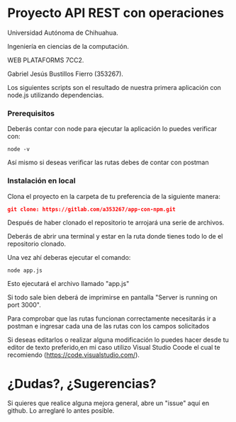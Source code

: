 # Proyecto API REST con operaciones
Universidad Autónoma de Chihuahua.

Ingeniería en ciencias de la computación. 

WEB PLATAFORMS 7CC2. 

Gabriel Jesús Bustillos Fierro (353267).

Los siguientes scripts son el resultado de nuestra primera aplicación con node.js utilizando dependencias.

### Prerequisitos

Deberás contar con node para ejecutar la aplicación lo puedes verificar con: 
```
node -v 
```
Así mismo si deseas verificar las rutas debes de contar con postman 

### Instalación en local

Clona el proyecto en la carpeta de tu preferencia de la siguiente manera:
```json
git clone: https://gitlab.com/a353267/app-con-npm.git
```

Después de haber clonado el repositorio te arrojará una serie de archivos.

Deberás de abrir una terminal y estar en la ruta donde tienes todo lo de el repositorio clonado.

Una vez ahí deberas ejecutar el comando:
```
node app.js
```
Esto ejecutará el archivo llamado "app.js" 

Si todo sale bien deberá de imprimirse en pantalla "Server is running on port 3000".

Para comprobar que las rutas funcionan correctamente necesitarás ir a postman e ingresar cada una de las rutas con los campos solicitados

Si deseas editarlos o realizar alguna modificación lo puedes hacer desde tu editor de texto preferido,en mi caso utilizo Visual Studio Coode el cual te recomiendo (https://code.visualstudio.com/).


# ¿Dudas?, ¿Sugerencias?
Si quieres que realice alguna mejora general, abre un "issue" aquí en github. Lo arreglaré lo antes posible.
